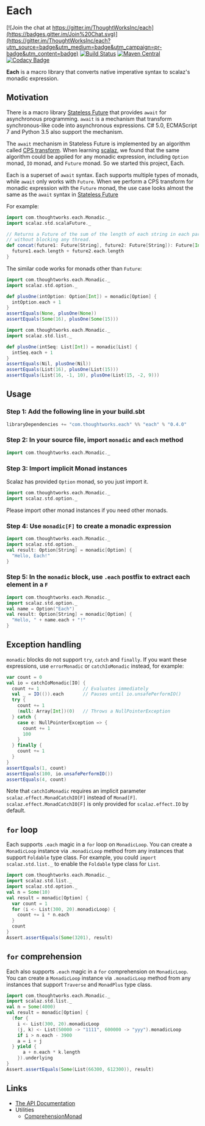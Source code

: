 # Each

[![Join the chat at https://gitter.im/ThoughtWorksInc/each](https://badges.gitter.im/Join%20Chat.svg)](https://gitter.im/ThoughtWorksInc/each?utm_source=badge&utm_medium=badge&utm_campaign=pr-badge&utm_content=badge)
[![Build Status](https://travis-ci.org/ThoughtWorksInc/each.svg?branch=master)](https://travis-ci.org/ThoughtWorksInc/each)
[![Maven Central](https://img.shields.io/maven-central/v/com.thoughtworks.each/each_2.11.svg)](https://maven-badges.herokuapp.com/maven-central/com.thoughtworks.each/each_2.11)
[![Codacy Badge](https://www.codacy.com/project/badge/3ed3f896c735432ca8e9f3963b8cd144)](https://www.codacy.com/app/pop-atry/each)

**Each** is a macro library that converts native imperative syntax to scalaz's monadic expression.

## Motivation

There is a macro library [Stateless Future](https://github.com/qifun/stateless-future) that provides `await` for asynchronous programming.
`await` is a mechanism that transform synchronous-like code into asynchronous expressions. C# 5.0, ECMAScript 7 and Python 3.5 also support the mechanism.

The `await` mechanism in Stateless Future is implemented by an algorithm called [CPS transform](https://en.wikipedia.org/wiki/Continuation-passing_style). When learning [scalaz](https://scalaz.github.io/scalaz/), we found that the same algorithm could be applied for any monadic expression, including `Option` monad, `IO` monad, and `Future` monad. So we started this project, Each.

Each is a superset of `await` syntax. Each supports multiple types of monads, while `await` only works with `Future`. When we perform a CPS transform for monadic expression with the `Future` monad, the use case looks almost the same as the `await` syntax in [Stateless Future](https://github.com/qifun/stateless-future)

For example:

``` scala
import com.thoughtworks.each.Monadic._
import scalaz.std.scalaFuture._

// Returns a Future of the sum of the length of each string in each parameter Future,
// without blocking any thread.
def concat(future1: Future[String], future2: Future[String]): Future[Int] = monadic[Future] {
  future1.each.length + future2.each.length
}
```

The similar code works for monads other than `Future`:

``` scala
import com.thoughtworks.each.Monadic._
import scalaz.std.option._

def plusOne(intOption: Option[Int]) = monadic[Option] {
  intOption.each + 1
}
assertEquals(None, plusOne(None))
assertEquals(Some(16), plusOne(Some(15)))
```

``` scala
import com.thoughtworks.each.Monadic._
import scalaz.std.list._

def plusOne(intSeq: List[Int]) = monadic[List] {
  intSeq.each + 1
}
assertEquals(Nil, plusOne(Nil))
assertEquals(List(16), plusOne(List(15)))
assertEquals(List(16, -1, 10), plusOne(List(15, -2, 9)))
```

## Usage

### Step 1: Add the following line in your build.sbt

``` sbt
libraryDependencies += "com.thoughtworks.each" %% "each" % "0.4.0"
```

### Step 2: In your source file, import `monadic` and `each` method

``` scala
import com.thoughtworks.each.Monadic._
```

### Step 3: Import implicit Monad instances

Scalaz has provided `Option` monad, so you just import it.

``` scala
import com.thoughtworks.each.Monadic._
import scalaz.std.option._
```

Please import other monad instances if you need other monads.

### Step 4: Use `monadic[F]` to create a monadic expression

``` scala
import com.thoughtworks.each.Monadic._
import scalaz.std.option._
val result: Option[String] = monadic[Option] {
  "Hello, Each!"
}
```

### Step 5: In the `monadic` block, use `.each` postfix to extract each element in a `F`

``` scala
import com.thoughtworks.each.Monadic._
import scalaz.std.option._
val name = Option("Each")
val result: Option[String] = monadic[Option] {
  "Hello, " + name.each + "!"
}
```

## Exception handling

`monadic` blocks do not support `try`, `catch` and `finally`. If you want these expressions, use `errorMonadic` or `catchIoMonadic` instead, for example:

``` scala
var count = 0
val io = catchIoMonadic[IO] {
  count += 1                // Evaluates immediately
  val _ = IO(()).each       // Pauses until io.unsafePerformIO()
  try {
    count += 1
    (null: Array[Int])(0)   // Throws a NullPointerException
  } catch {
    case e: NullPointerException => {
      count += 1
      100
    }
  } finally {
    count += 1
  }
}
assertEquals(1, count)
assertEquals(100, io.unsafePerformIO())
assertEquals(4, count)
```

Note that `catchIoMonadic` requires an implicit parameter `scalaz.effect.MonadCatchIO[F]` instead of `Monad[F]`. `scalaz.effect.MonadCatchIO[F]` is only provided for `scalaz.effect.IO` by default.

## `for` loop

Each supports `.each` magic in a `for` loop on `MonadicLoop`. You can create a `MonadicLoop` instance via `.monadicLoop` method from any instances that support `Foldable` type class. For example, you could `import scalaz.std.list._` to enable the `Foldable` type class for  `List`.

``` scala
import com.thoughtworks.each.Monadic._
import scalaz.std.list._
import scalaz.std.option._
val n = Some(10)
val result = monadic[Option] {
  var count = 1
  for (i <- List(300, 20).monadicLoop) {
    count += i * n.each
  }
  count
}
Assert.assertEquals(Some(3201), result)
```

## `for` comprehension

Each also supports `.each` magic in a `for` comprehension on `MonadicLoop`. You can create a `MonadicLoop` instance via `.monadicLoop` method from any instances that support `Traverse` and `MonadPlus` type class.

``` scala
import com.thoughtworks.each.Monadic._
import scalaz.std.list._
val n = Some(4000)
val result = monadic[Option] {
  (for {
    i <- List(300, 20).monadicLoop
    (j, k) <- List(50000 -> "1111", 600000 -> "yyy").monadicLoop
    if i > n.each - 3900
    a = i + j
  } yield {
      a + n.each * k.length
    }).underlying
}
Assert.assertEquals(Some(List(66300, 612300)), result)
```


## Links

 * [The API Documentation](https://oss.sonatype.org/service/local/repositories/releases/archive/com/thoughtworks/each/each_2.11/0.4.1/each_2.11-0.4.1-javadoc.jar/!/index.html)
 * Utilities
   * [ComprehensionMonad](https://github.com/ThoughtWorksInc/each/wiki/ComprehensionMonad)

